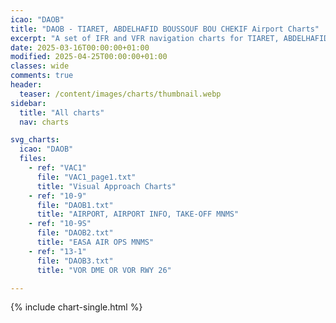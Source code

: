 ```yaml
---
icao: "DAOB" 
title: "DAOB - TIARET, ABDELHAFID BOUSSOUF BOU CHEKIF Airport Charts"
excerpt: "A set of IFR and VFR navigation charts for TIARET, ABDELHAFID BOUSSOUF BOU CHEKIF Airport"
date: 2025-03-16T00:00:00+01:00
modified: 2025-04-25T00:00:00+01:00
classes: wide
comments: true
header:
  teaser: /content/images/charts/thumbnail.webp
sidebar:
  title: "All charts"
  nav: charts

svg_charts:
  icao: "DAOB"
  files:
    - ref: "VAC1"
      file: "VAC1_page1.txt"
      title: "Visual Approach Charts"
    - ref: "10-9"
      file: "DAOB1.txt"
      title: "AIRPORT, AIRPORT INFO, TAKE-OFF MNMS"
    - ref: "10-9S"
      file: "DAOB2.txt"
      title: "EASA AIR OPS MNMS"
    - ref: "13-1"
      file: "DAOB3.txt"
      title: "VOR DME OR VOR RWY 26"

---
```


{% include chart-single.html %}